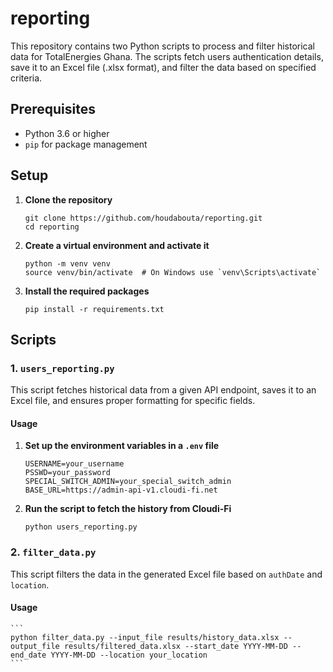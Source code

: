 # reporting
This repository contains two Python scripts to process and filter historical data for TotalEnergies Ghana. The scripts fetch users authentication details, save it to an Excel file (.xlsx format), and filter the data based on specified criteria.

## Prerequisites

- Python 3.6 or higher
- `pip` for package management

## Setup

1. **Clone the repository**

    ```
    git clone https://github.com/houdabouta/reporting.git
    cd reporting
    ```

2. **Create a virtual environment and activate it**

    ```
    python -m venv venv
    source venv/bin/activate  # On Windows use `venv\Scripts\activate`
    ```

3. **Install the required packages**

    ```
    pip install -r requirements.txt
    ```

## Scripts

### 1. `users_reporting.py`

This script fetches historical data from a given API endpoint, saves it to an Excel file, and ensures proper formatting for specific fields.

#### Usage

1. **Set up the environment variables in a `.env` file**

    ```
    USERNAME=your_username
    PSSWD=your_password
    SPECIAL_SWITCH_ADMIN=your_special_switch_admin
    BASE_URL=https://admin-api-v1.cloudi-fi.net
    ```

2. **Run the script to fetch the history from Cloudi-Fi**

    ```
    python users_reporting.py
    ```

### 2. `filter_data.py`

This script filters the data in the generated Excel file based on `authDate` and `location`.

#### Usage

    ```
    python filter_data.py --input_file results/history_data.xlsx --output_file results/filtered_data.xlsx --start_date YYYY-MM-DD --end_date YYYY-MM-DD --location your_location
    ```